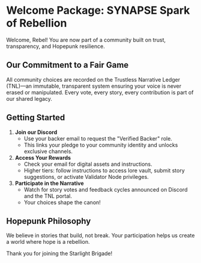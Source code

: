 # Welcome Package: SYNAPSE Spark of Rebellion

Welcome, Rebel! You are now part of a community built on trust, transparency, and Hopepunk resilience.

## Our Commitment to a Fair Game
All community choices are recorded on the Trustless Narrative Ledger (TNL)—an immutable, transparent system ensuring your voice is never erased or manipulated. Every vote, every story, every contribution is part of our shared legacy.

## Getting Started
1. **Join our Discord**
   - Use your backer email to request the "Verified Backer" role.
   - This links your pledge to your community identity and unlocks exclusive channels.
2. **Access Your Rewards**
   - Check your email for digital assets and instructions.
   - Higher tiers: follow instructions to access lore vault, submit story suggestions, or activate Validator Node privileges.
3. **Participate in the Narrative**
   - Watch for story votes and feedback cycles announced on Discord and the TNL portal.
   - Your choices shape the canon!

## Hopepunk Philosophy
We believe in stories that build, not break. Your participation helps us create a world where hope is a rebellion.

Thank you for joining the Starlight Brigade!
